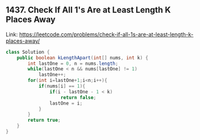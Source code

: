 ## 1437. Check If All 1's Are at Least Length K Places Away
Link: https://leetcode.com/problems/check-if-all-1s-are-at-least-length-k-places-away/

```java
class Solution {
    public boolean kLengthApart(int[] nums, int k) {
        int lastOne = 0, n = nums.length;
        while(lastOne < n && nums[lastOne] != 1)
            lastOne++;
        for(int i=lastOne+1;i<n;i++){
            if(nums[i] == 1){
                if(i - lastOne - 1 < k)
                    return false;
                lastOne = i;
            }
        }
        return true;
    }
}

```